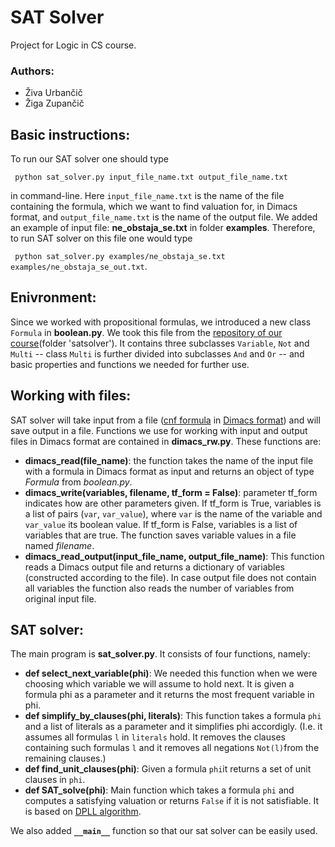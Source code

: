 # SAT Solver
Project for Logic in CS course.

### Authors:
* Živa Urbančič
* Žiga Zupančič

## Basic instructions:
To run our SAT solver one should type

``` python sat_solver.py input_file_name.txt output_file_name.txt```

in command-line. Here `input_file_name.txt` is the name of the file containing the formula, which we want to find valuation for, in Dimacs format, and `output_file_name.txt` is the name of the output file. We added an example of input file: **ne_obstaja_se.txt** in folder **examples**. Therefore, to run SAT solver on this file one would type

``` python sat_solver.py examples/ne_obstaja_se.txt examples/ne_obstaja_se_out.txt```.

## Enivronment:
Since we worked with propositional formulas, we introduced a new class `Formula` in **boolean.py**. We took this file from the [repository of our course](https://github.com/jaanos/LVR)(folder 'satsolver'). It contains three subclasses `Variable`, `Not` and `Multi` -- class `Multi` is further divided into subclasses `And` and `Or` -- and basic properties and functions we needed for further use.

## Working with files:
SAT solver will take input from a file ([cnf formula](https://en.wikipedia.org/wiki/Conjunctive_normal_form) in [Dimacs format](http://www.satcompetition.org/2009/format-benchmarks2009.html)) and will save output in a file. Functions we use for working with input and output files in Dimacs format are contained in **dimacs_rw.py**. These functions are:
* **dimacs_read(file_name)**: the function takes the name of the input file with a formula in Dimacs format as input and returns an object of type *Formula* from *boolean.py*.
* **dimacs_write(variables, filename, tf_form = False)**: parameter tf_form indicates how are other parameters given. If tf_form is True, variables is a list of pairs (`var`, `var_value`), where `var` is the name of the variable and `var_value` its boolean value. If tf_form is False, variables is a list of variables that are true. The function saves variable values in a file named *filename*.
* **dimacs_read_output(input_file_name, output_file_name)**: This function reads a Dimacs output file and returns a dictionary of variables (constructed according to the file). In case output file does not contain all variables the function also reads the number of variables from original input file.

## SAT solver:
The main program is **sat_solver.py**. It consists of four functions, namely:
* **def select_next_variable(phi)**: We needed this function when we were choosing which variable we will assume to hold next. It is given a formula phi as a parameter and it returns the most frequent variable in phi.
* **def simplify_by_clauses(phi, literals)**: This function takes a formula `phi` and a list of literals as a parameter and it simplifies phi accordigly. (I.e. it assumes all formulas `l` in `literals` hold. It removes the clauses containing such formulas `l` and it removes all negations `Not(l)`from the remaining clauses.)
* **def find_unit_clauses(phi)**: Given a formula `phi`it returns a set of unit clauses in `phi`.
* **def SAT_solve(phi)**: Main function which takes a formula `phi` and computes a satisfying valuation or returns `False` if it is not satisfiable. It is based on [DPLL algorithm](https://en.wikipedia.org/wiki/DPLL_algorithm).

We also added **`__main__`** function so that our sat solver can be easily used.
    


